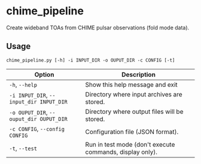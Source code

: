 # chime_pipeline
Create wideband TOAs from CHIME pulsar observations (fold mode data).

## Usage

`chime_pipeline.py [-h] -i INPUT_DIR -o OUPUT_DIR -c CONFIG [-t]`

| Option                                    | Description                                               |  
|-------------------------------------------|-----------------------------------------------------------|
| `-h`, `--help`                            | Show this help message and exit                           |
| `-i INPUT_DIR`, `--input_dir INPUT_DIR`   | Directory where input archives are stored.                |
| `-o OUPUT_DIR`, `--ouput_dir OUPUT_DIR`   | Directory where output files will be stored.              |
| `-c CONFIG`, `--config CONFIG`            | Configuration file (JSON format).                         |
| `-t`, `--test`                            | Run in test mode (don't execute commands, display only).  |
